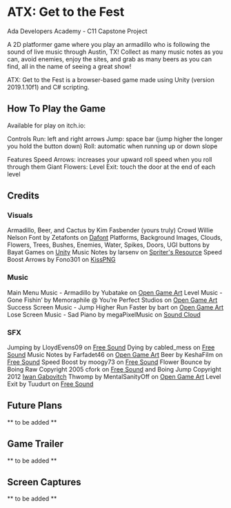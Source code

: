 # ATX: Get to the Fest
Ada Developers Academy - C11 Capstone Project

A 2D platformer game where you play an armadillo who is following the sound of live music through Austin, TX! Collect as many music notes as you can, avoid enemies, enjoy the sites, and grab as many beers as you can find, all in the name of seeing a great show! 

ATX: Get to the Fest is a browser-based game made using Unity (version 2019.1.10f1) and C# scripting.

## How To Play the Game

Available for play on itch.io: 

Controls 
Run: left and right arrows
Jump: space bar (jump higher the longer you hold the button down)
Roll: automatic when running up or down slope

Features 
Speed Arrows: increases your upward roll speed when you roll through them
Giant Flowers: 
Level Exit: touch the door at the end of each level

## Credits
### Visuals
Armadillo, Beer, and Cactus by Kim Fasbender (yours truly) 
Crowd 
Willie Nelson 
Font by Zetafonts on [Dafont](https://www.dafont.com/bubbleboddy-neue.font) 
Platforms, Background Images, Clouds, Flowers, Trees, Bushes, Enemies, Water, Spikes, Doors, UGI buttons by Bayat Games on [Unity](https://assetstore.unity.com/packages/2d/environments/free-platform-game-assets-85838) 
Music Notes by larsenv on [Spriter's Resource](https://www.spriters-resource.com/wii/wiimusic/sheet/78547/) 
Speed Boost Arrows by Fono301 on [KissPNG](https://www.kisspng.com/png-line-triangle-technology-clip-art-sprite-arrow-4853581/) 

### Music
Main Menu Music - Armadillo by Yubatake on [Open Game Art](https://opengameart.org/content/armadillo) 
Level Music - Gone Fishin’ by Memoraphile @ You’re Perfect Studios on [Open Game Art](https://opengameart.org/content/gone-fishin) 
Success Screen Music - Jump Higher Run Faster by bart on [Open Game Art](https://opengameart.org/content/jump-higher-run-faster-jump-run-miniboss-mix) 
Lose Screen Music - Sad Piano by megaPixelMusic on [Sound Cloud](https://soundcloud.com/megapixelmusic) 

### SFX
Jumping by LloydEvens09 on [Free Sound](https://freesound.org/people/LloydEvans09/sounds/187025/) 
Dying by cabled_mess on [Free Sound](https://freesound.org/people/cabled_mess/sounds/371451/) 
Music Notes by Farfadet46 on [Open Game Art](https://opengameart.org/content/bubbles-pop) 
Beer by KeshaFilm on [Free Sound](https://freesound.org/people/KeshaFilm/sounds/471834/) 
Speed Boost by moogy73 on [Free Sound](https://freesound.org/people/moogy73/sounds/425695/) 
Flower Bounce by Boing Raw Copyright 2005 cfork on [Free Sound](http://freesound.org/people/cfork/) and Boing Jump Copyright 2012 [Iwan Gabovitch](http://qubodup.net) 
Thwomp by MentalSanityOff on [Open Game Art](https://opengameart.org/content/jump-landing-sound) 
Level Exit by Tuudurt on [Free Sound](https://freesound.org/people/Tuudurt/sounds/258142/) 

## Future Plans
** to be added **

## Game Trailer
** to be added **

## Screen Captures
** to be added **

